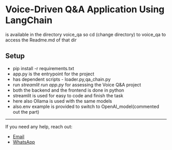 # Voice-Driven Q&A Application Using LangChain
is available in the directory voice_qa
so cd (change directory) to voice_qa to access the Readme.md of that dir

## Setup

- pip install -r requirements.txt
- app.py is the entrypoint for the project 
- has dependent scripts - loader.py,qa_chain.py
- run _streamlit run app.py_ for assessing the Voice Q&A project 
- both the backend and the frontend is done in python
- streamlit is used for easy to code and finish the task
- here also Ollama is used with the same models
- also.env example is provided to switch to OpenAI_model(commented out the part)




---

 If you need any help, reach out:  
- [Email](mailto:fauzan41527@gmail.com)  
- [WhatsApp](https://wa.me/+919567117031)  

